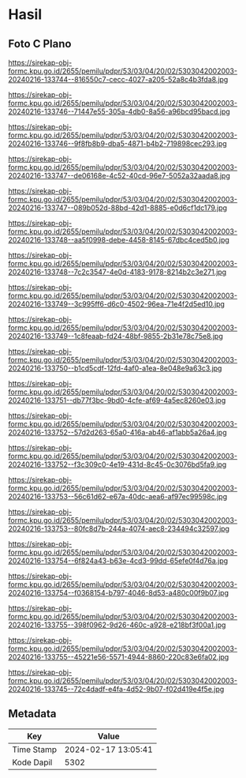 # Hasil

## Foto C Plano

https://sirekap-obj-formc.kpu.go.id/2655/pemilu/pdpr/53/03/04/20/02/5303042002003-20240216-133744--816550c7-cecc-4027-a205-52a8c4b3fda8.jpg

https://sirekap-obj-formc.kpu.go.id/2655/pemilu/pdpr/53/03/04/20/02/5303042002003-20240216-133746--71447e55-305a-4db0-8a56-a96bcd95bacd.jpg

https://sirekap-obj-formc.kpu.go.id/2655/pemilu/pdpr/53/03/04/20/02/5303042002003-20240216-133746--9f8fb8b9-dba5-4871-b4b2-719898cec293.jpg

https://sirekap-obj-formc.kpu.go.id/2655/pemilu/pdpr/53/03/04/20/02/5303042002003-20240216-133747--de06168e-4c52-40cd-96e7-5052a32aada8.jpg

https://sirekap-obj-formc.kpu.go.id/2655/pemilu/pdpr/53/03/04/20/02/5303042002003-20240216-133747--089b052d-88bd-42d1-8885-e0d6cf1dc179.jpg

https://sirekap-obj-formc.kpu.go.id/2655/pemilu/pdpr/53/03/04/20/02/5303042002003-20240216-133748--aa5f0998-debe-4458-8145-67dbc4ced5b0.jpg

https://sirekap-obj-formc.kpu.go.id/2655/pemilu/pdpr/53/03/04/20/02/5303042002003-20240216-133748--7c2c3547-4e0d-4183-9178-8214b2c3e271.jpg

https://sirekap-obj-formc.kpu.go.id/2655/pemilu/pdpr/53/03/04/20/02/5303042002003-20240216-133749--3c995ff6-d6c0-4502-96ea-71e4f2d5ed10.jpg

https://sirekap-obj-formc.kpu.go.id/2655/pemilu/pdpr/53/03/04/20/02/5303042002003-20240216-133749--1c8feaab-fd24-48bf-9855-2b31e78c75e8.jpg

https://sirekap-obj-formc.kpu.go.id/2655/pemilu/pdpr/53/03/04/20/02/5303042002003-20240216-133750--b1cd5cdf-12fd-4af0-a1ea-8e048e9a63c3.jpg

https://sirekap-obj-formc.kpu.go.id/2655/pemilu/pdpr/53/03/04/20/02/5303042002003-20240216-133751--db77f3bc-9bd0-4cfe-af69-4a5ec8260e03.jpg

https://sirekap-obj-formc.kpu.go.id/2655/pemilu/pdpr/53/03/04/20/02/5303042002003-20240216-133752--57d2d263-65a0-416a-ab46-af1abb5a26a4.jpg

https://sirekap-obj-formc.kpu.go.id/2655/pemilu/pdpr/53/03/04/20/02/5303042002003-20240216-133752--f3c309c0-4e19-431d-8c45-0c3076bd5fa9.jpg

https://sirekap-obj-formc.kpu.go.id/2655/pemilu/pdpr/53/03/04/20/02/5303042002003-20240216-133753--56c61d62-e67a-40dc-aea6-af97ec99598c.jpg

https://sirekap-obj-formc.kpu.go.id/2655/pemilu/pdpr/53/03/04/20/02/5303042002003-20240216-133753--80fc8d7b-244a-4074-aec8-234494c32597.jpg

https://sirekap-obj-formc.kpu.go.id/2655/pemilu/pdpr/53/03/04/20/02/5303042002003-20240216-133754--6f824a43-b63e-4cd3-99dd-65efe0f4d76a.jpg

https://sirekap-obj-formc.kpu.go.id/2655/pemilu/pdpr/53/03/04/20/02/5303042002003-20240216-133754--f0368154-b797-4046-8d53-a480c00f9b07.jpg

https://sirekap-obj-formc.kpu.go.id/2655/pemilu/pdpr/53/03/04/20/02/5303042002003-20240216-133755--398f0962-9d26-460c-a928-e218bf3f00a1.jpg

https://sirekap-obj-formc.kpu.go.id/2655/pemilu/pdpr/53/03/04/20/02/5303042002003-20240216-133755--45221e56-5571-4944-8860-220c83e6fa02.jpg

https://sirekap-obj-formc.kpu.go.id/2655/pemilu/pdpr/53/03/04/20/02/5303042002003-20240216-133745--72c4dadf-e4fa-4d52-9b07-f02d419e4f5e.jpg


## Metadata

| Key        | Value               |
| ---------- | ------------------- |
| Time Stamp | 2024-02-17 13:05:41 |
| Kode Dapil | 5302                |



